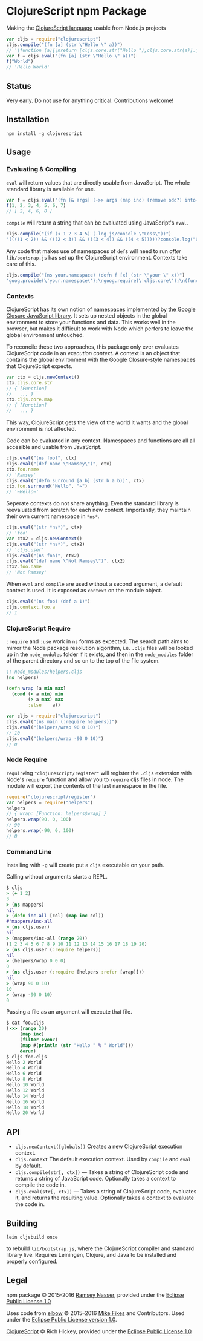 ClojureScript npm Package
=========================

Making the [ClojureScript language](https://github.com/clojure/clojurescript) usable from Node.js projects

```js
var cljs = require("clojurescript")
cljs.compile("(fn [a] (str \"Hello \" a))")
// '(function (a){\nreturn [cljs.core.str("Hello "),cljs.core.str(a)].join(\'\');\n})'
var f = cljs.eval("(fn [a] (str \"Hello \" a))")
f("World")
// 'Hello World'
```

Status
------

Very early. Do not use for anything critical. Contributions welcome!

Installation
------------

    npm install -g clojurescript


Usage
-----

### Evaluating & Compiling
`eval` will return values that are directly usable from JavaScript. The whole standard library is available for use.

```js
var f = cljs.eval("(fn [& args] (->> args (map inc) (remove odd?) into-array))")
f(1, 2, 3, 4, 5, 6, 7)
// [ 2, 4, 6, 8 ]
```

`compile` will return a string that can be evaluated using JavaScript's `eval`.

```js
cljs.compile("(if (< 1 2 3 4 5) (.log js/console \"Less\"))")
'((((1 < 2)) && (((2 < 3)) && (((3 < 4)) && ((4 < 5)))))?console.log("Less"):null)'
```

Any code that makes use of namespaces of `def`s will need to run *after* `lib/bootsrap.js` has set up the ClojureScript environment. Contexts take care of this.

```js
cljs.compile("(ns your.namespace) (defn f [x] (str \"your \" x))")
'goog.provide(\'your.namespace\');\ngoog.require(\'cljs.core\');\n(function (){\nyour.namespace.f = (function your$namespace$f(x){\nreturn [cljs.core.str("your "),cljs.core.str(x)].join(\'\');\n}); return (\nnew cljs.core.Var(function(){return your.namespace.f;},new cljs.core.Symbol("your.namespace","f","your.namespace/f",1343508863,null),cljs.core.PersistentHashMap.fromArrays([new cljs.core.Keyword(null,"ns","ns",441598760),new cljs.core.Keyword(null,"name","name",1843675177),new cljs.core.Keyword(null,"file","file",-1269645878),new cljs.core.Keyword(null,"end-column","end-column",1425389514),new cljs.core.Keyword(null,"column","column",2078222095),new cljs.core.Keyword(null,"line","line",212345235),new cljs.core.Keyword(null,"end-line","end-line",1837326455),new cljs.core.Keyword(null,"arglists","arglists",1661989754),new cljs.core.Keyword(null,"doc","doc",1913296891),new cljs.core.Keyword(null,"test","test",577538877)],[new cljs.core.Symbol(null,"your.namespace","your.namespace",-1885076140,null),new cljs.core.Symbol(null,"f","f",43394975,null),null,28,21,1,1,cljs.core.list(new cljs.core.PersistentVector(null, 1, 5, cljs.core.PersistentVector.EMPTY_NODE, [new cljs.core.Symbol(null,"x","x",-555367584,null)], null)),null,(cljs.core.truth_(your.namespace.f)?your.namespace.f.cljs$lang$test:null)])));})()\n'
```

### Contexts
ClojureScript has its own notion of [namespaces](http://clojure.org/reference/namespaces) implemented by [the Google Closure JavaScript library](https://developers.google.com/closure/library/docs/tutorial#creating-a-namespace-with-googprovide). It sets up nested objects in the global environment to store your functions and data. This works well in the browser, but makes it difficult to work with Node which perfers to leave the global environment untouched.

To reconcile these two approaches, this package only ever evaluates ClojureScript code in an *execution context*. A context is an object that contains the global environment with the Google Closure-style namespaces that ClojureScript expects.

```js
var ctx = cljs.newContext()
ctx.cljs.core.str
// { [Function]
//   ... }
ctx.cljs.core.map
// { [Function]
//   ... }
```

This way, ClojureScript gets the view of the world it wants and the global environment is not affected.

Code can be evaluated in any context. Namespaces and functions are all all accesible and usable from JavaScript.

```js
cljs.eval("(ns foo)", ctx)
cljs.eval("(def name \"Ramsey\")", ctx)
ctx.foo.name
// 'Ramsey'
cljs.eval("(defn surround [a b] (str b a b))", ctx)
ctx.foo.surround("Hello", "~")
// '~Hello~'
```

Seperate contexts do not share anything. Even the standard library is reevaluated from scratch for each new context. Importantly, they maintain their own current namespace in `*ns*`.

```js
cljs.eval("(str *ns*)", ctx)
// 'foo'
var ctx2 = cljs.newContext()
cljs.eval("(str *ns*)", ctx2)
// 'cljs.user'
cljs.eval("(ns foo)", ctx2)
cljs.eval("(def name \"Not Ramsey\")", ctx2)
ctx2.foo.name
// 'Not Ramsey'
```

When `eval` and `compile` are used without a second argument, a default context is used. It is exposed as `context` on the module object.

```js
cljs.eval("(ns foo) (def a 1)")
cljs.context.foo.a
// 1
```

### ClojureScript Require
`:require` and `:use` work in `ns` forms as expected. The search path aims to mirror the Node package resolution algorithm, i.e. `.cljs` files will be looked up in the `node_modules` folder if it exists, and then in the `node_modules` folder of the parent directory and so on to the top of the file system.

```clj
;; node_modules/helpers.cljs
(ns helpers)

(defn wrap [a min max]
  (cond (< a min) min
        (> a max) max
        :else    a))
```
```js
var cljs = require("clojurescript")
cljs.eval("(ns main (:require helpers))")
cljs.eval("(helpers/wrap 90 0 10)")
// 10
cljs.eval("(helpers/wrap -90 0 10)")
// 0
```

### Node Require
`require`ing `"clojurescript/register"` will register the `.cljs` extension with Node's `require` function and allow you to `require` cljs files in node. The module will export the contents of the last namespace in the file.

```js
require("clojurescript/register")
var helpers = require("helpers")
helpers
// { wrap: [Function: helpers$wrap] }
helpers.wrap(90, 0, 100)
// 90
helpers.wrap(-90, 0, 100)
// 0
```


### Command Line

Installing with `-g` will create put a `cljs` executable on your path.

Calling without arguments starts a REPL.

```clj
$ cljs
> (+ 1 2)
3
> (ns mappers)
nil
> (defn inc-all [col] (map inc col))
#'mappers/inc-all
> (ns cljs.user)
nil
> (mappers/inc-all (range 20))
(1 2 3 4 5 6 7 8 9 10 11 12 13 14 15 16 17 18 19 20)
> (ns cljs.user (:require helpers))
nil
> (helpers/wrap 0 0 0)
0
> (ns cljs.user (:require [helpers :refer [wrap]]))
nil
> (wrap 90 0 10)
10
> (wrap -90 0 10)
0
```

Passing a file as an argument will execute that file.
```clj
$ cat foo.cljs
(->> (range 20)
     (map inc)
     (filter even?)
     (map #(println (str "Hello " % " World")))
     dorun)
$ cljs foo.cljs
Hello 2 World
Hello 4 World
Hello 6 World
Hello 8 World
Hello 10 World
Hello 12 World
Hello 14 World
Hello 16 World
Hello 18 World
Hello 20 World
```

API
---

* `cljs.newContext([globals])` Creates a new ClojureScript execution context.
* `cljs.context` The default execution context. Used by `compile` and `eval` by default.
* `cljs.compile(str[, ctx])` — Takes a string of ClojureScript code and returns a string of JavaScript code. Optionally takes a context to compile the code in.
* `cljs.eval(str[, ctx])` — Takes a string of ClojureScript code, evaluates it, and returns the resulting value. Optionally takes a context to evaluate the code in.

Building
--------

    lein cljsbuild once

to rebuild `lib/bootstrap.js`, where the ClojureScript compiler and standard library live. Requires Leiningen, Clojure, and Java to be installed and properly configured.

Legal
-----

npm package © 2015-2016 [Ramsey Nasser](http://nas.sr/), provided under the [Eclipse Public License 1.0](http://opensource.org/licenses/eclipse-1.0.php)

Uses code from [elbow](https://github.com/mfikes/elbow) © 2015–2016 [Mike Fikes](https://github.com/mfikes) and Contributors. Used under the [Eclipse Public License version 1.0](http://opensource.org/licenses/eclipse-1.0.php).

[ClojureScript](https://github.com/clojure/clojurescript) © Rich Hickey, provided under the [Eclipse Public License 1.0](http://opensource.org/licenses/eclipse-1.0.php)